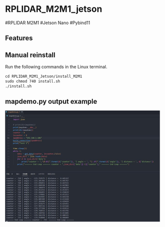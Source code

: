 # RPLIDAR_M2M1_jetson
#RPLIDAR M2M1 #Jetson Nano #Pybind11

## Features

## Manual reinstall
Run the following commands in the Linux terminal.

```
cd RPLIDAR_M2M1_Jetson/install_M2M1
sudo chmod 740 install.sh
./install.sh
```

## mapdemo.py output example
![](reference/mapdemo.py%20output.jpeg)